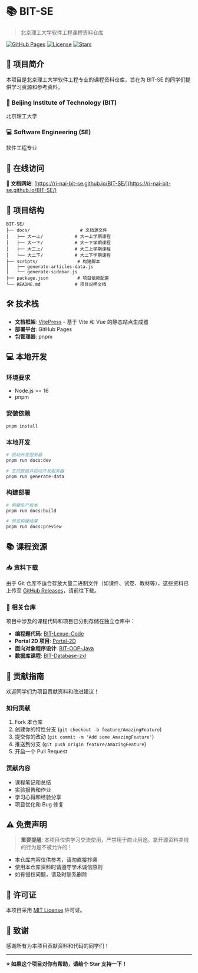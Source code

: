 # 📚 BIT-SE

> 北京理工大学软件工程课程资料仓库

[![GitHub Pages](https://img.shields.io/badge/GitHub%20Pages-Live-brightgreen)](https://ri-nai-bit-se.github.io/BIT-SE/)
[![License](https://img.shields.io/github/license/Ri-Nai/BIT-SE)](./LICENSE)
[![Stars](https://img.shields.io/github/stars/Ri-Nai/BIT-SE)](https://github.com/Ri-Nai/BIT-SE/stargazers)

## 🌟 项目简介

本项目是北京理工大学软件工程专业的课程资料仓库，旨在为 BIT-SE 的同学们提供学习资源和参考资料。

### 🏫 **Beijing Institute of Technology (BIT)**
北京理工大学

### 💻 **Software Engineering (SE)**
软件工程专业

## 🚀 在线访问

**📖 文档网站**: [https://ri-nai-bit-se.github.io/BIT-SE/](https://ri-nai-bit-se.github.io/BIT-SE/)

## 📁 项目结构

```
BIT-SE/
├── docs/                   # 文档源文件
│   ├── 大一上/            # 大一上学期课程
│   ├── 大一下/            # 大一下学期课程
│   ├── 大二上/            # 大二上学期课程
│   └── 大二下/            # 大二下学期课程
├── scripts/               # 构建脚本
│   ├── generate-articles-data.js
│   └── generate-sidebar.js
├── package.json           # 项目依赖配置
└── README.md             # 项目说明文档
```

## 🛠️ 技术栈

- **文档框架**: [VitePress](https://vitepress.dev/) - 基于 Vite 和 Vue 的静态站点生成器
- **部署平台**: GitHub Pages
- **包管理器**: pnpm

## 💻 本地开发

### 环境要求

- Node.js >= 16
- pnpm

### 安装依赖

```bash
pnpm install
```

### 本地开发

```bash
# 启动开发服务器
pnpm run docs:dev

# 生成数据并启动开发服务器
pnpm run generate-data
```

### 构建部署

```bash
# 构建生产版本
pnpm run docs:build

# 预览构建结果
pnpm run docs:preview
```

## 📚 课程资源

### 📥 资料下载

由于 Git 仓库不适合存放大量二进制文件（如课件、试卷、教材等），这些资料已上传至 [GitHub Releases](https://github.com/Ri-Nai/BIT-SE/releases)，请前往下载。

### 🔗 相关仓库

项目中涉及的课程代码和项目已分别存储在独立仓库中：

- **编程题代码**: [BIT-Lexue-Code](https://github.com/Ri-Nai/BIT-Lexue-Code)
- **Portal 2D 项目**: [Portal-2D](https://github.com/Ri-Nai/Portal-2D)
- **面向对象程序设计**: [BIT-OOP-Java](https://github.com/Ri-Nai/BIT-OOP-Java)
- **数据库课程**: [BIT-Database-zxl](https://github.com/Ri-Nai/BIT-Database-zxl)

## 🤝 贡献指南

欢迎同学们为项目贡献资料和改进建议！

### 如何贡献

1. Fork 本仓库
2. 创建你的特性分支 (`git checkout -b feature/AmazingFeature`)
3. 提交你的改动 (`git commit -m 'Add some AmazingFeature'`)
4. 推送到分支 (`git push origin feature/AmazingFeature`)
5. 开启一个 Pull Request

### 贡献内容

- 课程笔记和总结
- 实验报告和作业
- 学习心得和经验分享
- 项目优化和 Bug 修复

## ⚠️ 免责声明

> **重要提醒**: 本项目仅供学习交流使用，严禁用于商业用途。拿开源资料卖钱的行为是不被允许的！

- 本仓库内容仅供参考，请勿直接抄袭
- 使用本仓库资料时请遵守学术诚信原则
- 如有侵权问题，请及时联系删除

## 📄 许可证

本项目采用 [MIT License](./LICENSE) 许可证。

## 🙏 致谢

感谢所有为本项目贡献资料和代码的同学们！

---

**⭐ 如果这个项目对你有帮助，请给个 Star 支持一下！**
